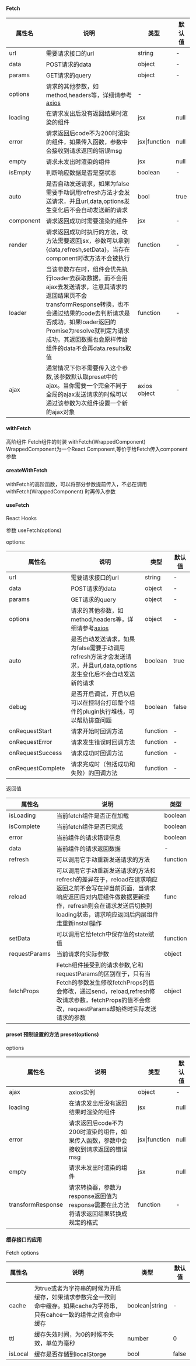 #### Fetch

| 属性名       | 说明                                                                                                                                                                     | 类型                | 默认值  |
|-----------|------------------------------------------------------------------------------------------------------------------------------------------------------------------------|-------------------|------|
| url       | 需要请求接口的url                                                                                                                                                             | string            | -    |
| data      | POST请求的data                                                                                                                                                            | object            | -    |
| params    | GET请求的query                                                                                                                                                            | object            |-|
| options   | 请求的其他参数，如method,headers等，详细请参考[axios](https://github.com/axios/axios)                                                                                                  | -                 |
| loading   | 在请求发出后没有返回结果时渲染的组件                                                                                                                                                     | jsx               | null |
| error     | 请求返回后code不为200时渲染的组件，如果传入函数，参数中会接收到请求返回的错误msg                                                                                                                          | jsx&#124;function | null |
| empty     | 请求未发出时渲染的组件                                                                                                                                                            | jsx               | null |
| isEmpty   | 判断响应数据是否是空状态                                                                                                                                                           | boolean           | -    |
| auto      | 是否自动发送请求，如果为false需要手动调用refresh方法才会发送请求，并且url,data,options发生变化后不会自动发送新的请求                                                                                               | bool              | true |
| component | 请求返回成功时需要渲染的组件                                                                                                                                                         | jsx               | -    |
| render    | 请求返回成功时执行的方法，改方法需要返回jsx，参数可以拿到{data,refresh,setData}，当存在component时改方法不会被执行                                                                                             | function          | -    |
| loader    | 当该参数存在时，组件会优先执行loader去获取数据，而不会用ajax去发送请求，注意其请求的返回结果页不会transformResponse转换，也不会通过结果的code去判断请求是否成功，如果loader返回的Promise为resolve就判定为请求成功。其返回数据也会原样传给组件的data不会再data.results取值 | function          |-|
| ajax      | 通常情况下你不需要传入这个参数,该参数默认取preset中的ajax。当你需要一个完全不同于全局的ajax发送请求的时候可以通过该参数为次组件设置一个新的ajax对象                                                                                    | axios object      |-|

#### withFetch

高阶组件 Fetch组件的封装 withFetch(WrappedComponent) WrappedComponent为一个React Component,等价于给Fetch传入component参数

#### createWithFetch

withFetch的高阶函数，可以将部分参数提前传入，不必在调用withFetch(WrappedComponent) 时再传入参数

#### useFetch

React Hooks

参数 useFetch(options)

options:

| 属性名               |说明| 类型       |默认值|
|-------------------| ---  |----------| --- |
| url               |需要请求接口的url| string   |- |
| data              |POST请求的data| object   | - |
| params            | GET请求的query                                                               | object   |-|
| options           |请求的其他参数，如method,headers等，详细请参考[axios](https://github.com/axios/axios)| object   | - |
| auto              |是否自动发送请求，如果为false需要手动调用refresh方法才会发送请求，并且url,data,options发生变化后不会自动发送新的请求| boolean  |true|
| debug             |是否开启调试，开启以后可以在控制台打印整个组件的plugin执行堆栈，可以帮助排查问题| boolean     |false|
| onRequestStart    |请求开始时回调方法| function |-|
| onRequestError    |请求发生错误时回调方法| function |-|
| onRequestSuccess  |请求成功时回调方法| function |-|
| onRequestComplete |请求完成时（包括成功和失败）的回调方法| function |-|

返回值

| 属性名        | 说明                                                                                                                                          | 类型       |
|------------|---------------------------------------------------------------------------------------------------------------------------------------------|----------|
| isLoading  | 当前fetch组件是否正在加载                                                                                                                             | boolean  |
| isComplete | 当前fetch组件是否已完成                                                                                                                              | boolean  |
| error      | 当前组件的请求错误信息                                                                                                                                 | boolean  |
| data       | 当前组件的请求返回数据                                                                                                                                 | -        |
| refresh    | 可以调用它手动重新发送请求的方法                                                                                                                            | function |
| reload     | 可以调用它手动重新发送请求的方法和refresh的差异在于，reload在请求响应返回之前不会写在掉当前页面，当请求响应返回后对内层组件做数据更新操作，refresh则会在请求发送后切换到loading状态，请求响应返回后内层组件走重新install操作             | func     |
| setData    | 可以调用它给fetch中保存值的state赋值                                                                                                                     | function |
|requestParams| 当前请求的实际参数                                                                                                                                   | object   |-|
|fetchProps| Fetch组件接受到的请求参数,它和requestParams的区别在于，只有当Fetch的参数发生修改fetchProps的值会修改，通过send，reload,refresh修改请求参数，fetchProps的值不会修改，requestParams却始终时实际发送请求的参数 | object   |-|

#### preset 预制设置的方法 preset(options)

options

|属性名|说明| 类型                |默认值|
|  ---  | ---  |-------------------| --- |
|ajax|axios实例| object            |-|
|loading|在请求发出后没有返回结果时渲染的组件| jsx               |null|
|error|请求返回后code不为200时渲染的组件，如果传入函数，参数中会接收到请求返回的错误msg| jsx&#124;function |null|
|empty|请求未发出时渲染的组件| jsx               |null|
|transformResponse|请求转换器，参数为response返回值为response需要在此方法将请求返回结果转换成规定的格式| function          |-|

#### 缓存接口的应用

Fetch options

| 属性名     | 说明                                                                | 类型             | 默认值 |
|---------|-------------------------------------------------------------------|----------------|-----|
| cache  | 为true或者为字符串的时候为开启缓存，如果请求参数完全一致则命中缓存。如果cache为字符串，只有cahce一致的组件之间会命中缓存 | boolean&#124;string | -   |
| ttl     | 缓存失效时间，为0的时候不失效，单位为毫秒                                             | number         | 0   |
| isLocal | 缓存是否存储到localStorge                                                | bool           |false|
